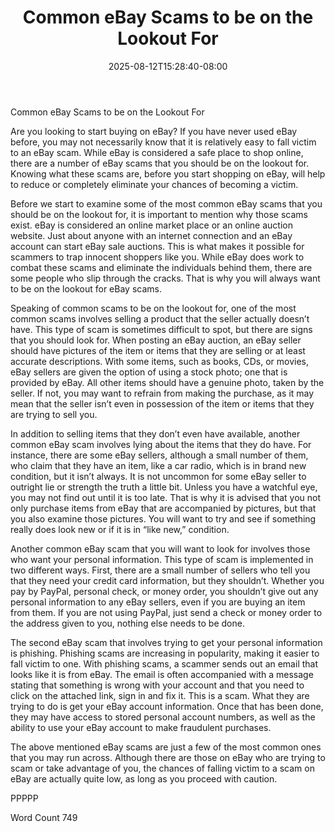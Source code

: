 ﻿---
title: "Common eBay Scams to be on the Lookout For"
date: 2025-08-12T15:28:40-08:00
description: "eBay Tips for Web Success"
featured_image: "/images/eBay.jpg"
tags: ["eBay"]
---

Common eBay Scams to be on the Lookout For

Are you looking to start buying on eBay?  If you have never used eBay before, you may not necessarily know that it is relatively easy to fall victim to an eBay scam.  While eBay is considered a safe place to shop online, there are a number of eBay scams that you should be on the lookout for.  Knowing what these scams are, before you start shopping on eBay, will help to reduce or completely eliminate your chances of becoming a victim.

Before we start to examine some of the most common eBay scams that you should be on the lookout for, it is important to mention why those scams exist.  eBay is considered an online market place or an online auction website.  Just about anyone with an internet connection and an eBay account can start eBay sale auctions.  This is what makes it possible for scammers to trap innocent shoppers like you. While eBay does work to combat these scams and eliminate the individuals behind them, there are some people who slip through the cracks. That is why you will always want to be on the lookout for eBay scams.  

Speaking of common scams to be on the lookout for, one of the most common scams involves selling a product that the seller actually doesn’t have.  This type of scam is sometimes difficult to spot, but there are signs that you should look for.  When posting an eBay auction, an eBay seller should have pictures of the item or items that they are selling or at least accurate descriptions.  With some items, such as books, CDs, or movies, eBay sellers are given the option of using a stock photo; one that is provided by eBay.  All other items should have a genuine photo, taken by the seller.  If not, you may want to refrain from making the purchase, as it may mean that the seller isn’t even in possession of the item or items that they are trying to sell you.

In addition to selling items that they don’t even have available, another common eBay scam involves lying about the items that they do have. For instance, there are some eBay sellers, although a small number of them, who claim that they have an item, like a car radio, which is in brand new condition, but it isn’t always.  It is not uncommon for some eBay seller to outright lie or strength the truth a little bit.  Unless you have a watchful eye, you may not find out until it is too late.  That is why it is advised that you not only purchase items from eBay that are accompanied by pictures, but that you also examine those pictures.  You will want to try and see if something really does look new or if it is in “like new,” condition.

Another common eBay scam that you will want to look for involves those who want your personal information.  This type of scam is implemented in two different ways. First, there are a small number of sellers who tell you that they need your credit card information, but they shouldn’t.  Whether you pay by PayPal, personal check, or money order, you shouldn’t give out any personal information to any eBay sellers, even if you are buying an item from them.  If you are not using PayPal, just send a check or money order to the address given to you, nothing else needs to be done.

The second eBay scam that involves trying to get your personal information is phishing.  Phishing scams are increasing in popularity, making it easier to fall victim to one. With phishing scams, a scammer sends out an email that looks like it is from eBay. The email is often accompanied with a message stating that something is wrong with your account and that you need to click on the attached link, sign in and fix it.  This is a scam.  What they are trying to do is get your eBay account information.  Once that has been done, they may have access to stored personal account numbers, as well as the ability to use your eBay account to make fraudulent purchases.  

The above mentioned eBay scams are just a few of the most common ones that you may run across. Although there are those on eBay who are trying to scam or take advantage of you, the chances of falling victim to a scam on eBay are actually quite low, as long as you proceed with caution.

PPPPP

Word Count 749

